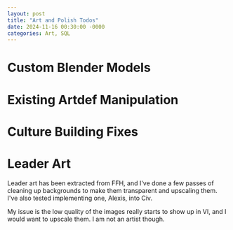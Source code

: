 ```yaml
---
layout: post  
title: "Art and Polish Todos"  
date: 2024-11-16 00:30:00 -0000
categories: Art, SQL
---
```


# Custom Blender Models


# Existing Artdef Manipulation


# Culture Building Fixes


# Leader Art
Leader art has been extracted from FFH, and I've done a few passes of cleaning up backgrounds to make them transparent and upscaling them.
I've also tested implementing one, Alexis, into Civ. 

My issue is the low quality of the images really starts to show up in VI, and I would want to upscale them. I am not an artist though.